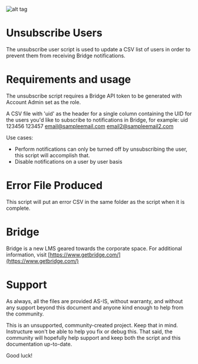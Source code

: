 ![alt tag](https://financesonline.com/uploads/2015/10/bridgeth.jpeg)

# Unsubscribe Users

The unsubscribe user script is used to update a CSV list of users in order to prevent them from receiving Bridge notifications.

# Requirements and usage

The unsubscribe script requires a Bridge API token to be generated with Account Admin set as the role.

A CSV file with 'uid' as the header for a single column containing the UID for the users you'd like to subscribe to notifications in Bridge, for example:
uid
123456
123457
email@sampleemail.com
email2@sampleemail2.com

Use cases:

- Perform notifications can only be turned off by unsubscribing the user, this script will accomplish that.
- Disable notifications on a user by user basis

# Error File Produced
This script will put an error CSV in the same folder as the script when it is complete.

# Bridge
Bridge is a new LMS geared towards the corporate space. For additional information,
visit [https://www.getbridge.com/](https://www.getbridge.com/)

# Support
As always, all the files are provided AS-IS, without warranty, and without any support beyond this
document and anyone kind enough to help from the community.

This is an unsupported, community-created project. Keep that in mind. Instructure won't be
able to help you fix or debug this. That said, the community will hopefully help support
and keep both the script and this documentation up-to-date.

Good luck!

